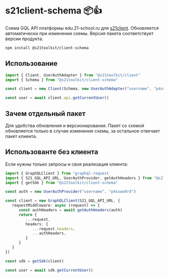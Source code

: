 # s21client-schema 📦👍

Схема GQL API платформы edu.21-school.ru для [s21client](https://github.com/s21toolkit/s21client).
Обновляется автоматически при изменении схемы. Версия пакета соответствует версии продукта.

```sh
npm install @s21toolkit/client-schema
```

## Использование

```ts
import { Client, UserAuthAdapter } from "@s21toolkit/client"
import { Schema } from "@s21toolkit/client-schema"

const client = new Client(Schema, new UserAuthAdapter("username", "p4ssw0rd"))

const user = await client.api.getCurrentUser()
```

## Зачем отдельный пакет

Для удобства обновления и версионирования. Пакет со схемой обновляется только в случае изменения схемы, за остальное отвечает пакет клиента.

## Использованте без клиента

Если нужны только запросы и своя реализация клиента:

```ts
import { GraphQLClient } from "graphql-request
import { S21_GQL_API_URL, UserAuthProvider, getAuthHeaders } from "@s21toolkit/auth"
import { getSdk } from "@s21toolkit/client-schema"

const auth = new UserAuthProvider("username", "p4sswo0rd")

const client = new GraphQLClient(S21_GQL_API_URL, {
   requestMiddleware: async (request) => {
      const authHeaders = await getAuthHeaders(auth)
      return {    
         ...request,
         headers: {
            ...request.headers,
            ...authHeaders,
         }   
      }   
   }
})

const sdk = getSdk(client)

const user = await sdk.getCurrentUser()
```
